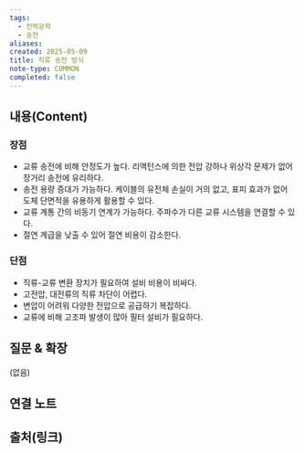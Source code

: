 ```yaml
---
tags:
  - 전력공학
  - 송전
aliases: 
created: 2025-05-09
title: 직류 송전 방식
note-type: COMMON
completed: false
---
```


## 내용(Content)
###  장점
- 교류 송전에 비해 안정도가 높다. 리액턴스에 의한 전압 강하나 위상각 문제가 없어 장거리 송전에 유리하다.
- 송전 용량 증대가 가능하다. 케이블의 유전체 손실이 거의 없고, 표피 효과가 없어 도체 단면적을 유용하게 활용할 수 있다.
- 교류 계통 간의 비동기 연계가 가능하다. 주파수가 다른 교류 시스템을 연결할 수 있다.
- 절연 계급을 낮출 수 있어 절연 비용이 감소한다.

### 단점
- 직류-교류 변환 장치가 필요하여 설비 비용이 비싸다.
- 고전압, 대전류의 직류 차단이 어렵다.
- 변압이 어려워 다양한 전압으로 공급하기 복잡하다.
- 교류에 비해 고조파 발생이 많아 필터 설비가 필요하다.

## 질문 & 확장

(없음)

## 연결 노트

## 출처(링크)

